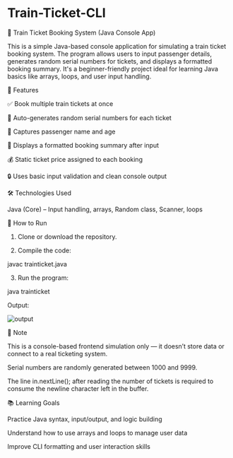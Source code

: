 # Train-Ticket-CLI
🚆 Train Ticket Booking System (Java Console App)

This is a simple Java-based console application for simulating a train ticket booking system. The program allows users to input passenger details, generates random serial numbers for tickets, and displays a formatted booking summary. It's a beginner-friendly project ideal for learning Java basics like arrays, loops, and user input handling.

🎯 Features

✅ Book multiple train tickets at once

🎫 Auto-generates random serial numbers for each ticket

👤 Captures passenger name and age

📄 Displays a formatted booking summary after input

💰 Static ticket price assigned to each booking

🔒 Uses basic input validation and clean console output


🛠 Technologies Used

Java (Core) – Input handling, arrays, Random class, Scanner, loops


🚀 How to Run

1. Clone or download the repository.


2. Compile the code:

javac trainticket.java


3. Run the program:

java trainticket


Output:

![output](https://github.com/user-attachments/assets/1bcf0474-a069-46ae-bb1f-3f428a893898)



📌 Note

This is a console-based frontend simulation only — it doesn’t store data or connect to a real ticketing system.

Serial numbers are randomly generated between 1000 and 9999.

The line in.nextLine(); after reading the number of tickets is required to consume the newline character left in the buffer.


📚 Learning Goals

Practice Java syntax, input/output, and logic building

Understand how to use arrays and loops to manage user data

Improve CLI formatting and user interaction skills
